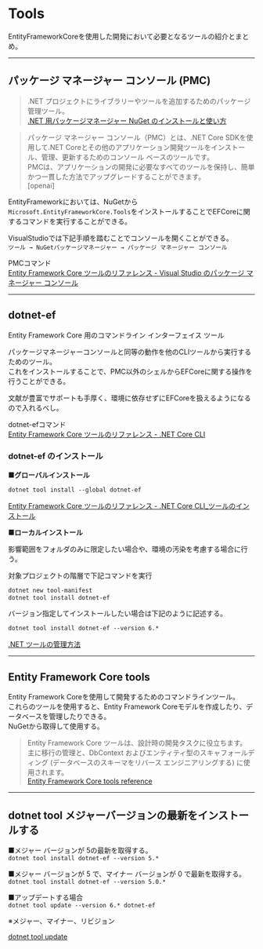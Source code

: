 # Tools

EntityFrameworkCoreを使用した開発において必要となるツールの紹介とまとめ。  

---

## パッケージ マネージャー コンソール (PMC)

>.NET プロジェクトにライブラリーやツールを追加するためのパッケージ管理ツール。  
[.NET 用パッケージマネージャー NuGet のインストールと使い方](http://yohshiy.blog.fc2.com/blog-entry-236.html)  

<!--  -->
>パッケージ マネージャー コンソール（PMC）とは、.NET Core SDKを使用して.NET Coreとその他のアプリケーション開発ツールをインストール、管理、更新するためのコンソール ベースのツールです。  
PMCは、アプリケーションの開発に必要なすべてのツールを保持し、簡単かつ一貫した方法でアップグレードすることができます。  
[openai]

EntityFrameworkにおいては、NuGetから`Microsoft.EntityFrameworkCore.Tools`をインストールすることでEFCoreに関するコマンドを実行することができる。  

VisualStudioでは下記手順を踏むことでコンソールを開くことができる。  
`ツール → NuGetパッケージマネージャー → パッケージ マネージャー コンソール`  

PMCコマンド  
[Entity Framework Core ツールのリファレンス - Visual Studio のパッケージ マネージャー コンソール](https://learn.microsoft.com/ja-jp/ef/core/cli/powershell)  

---

## dotnet-ef

Entity Framework Core 用のコマンドライン インターフェイス ツール  

パッケージマネージャーコンソールと同等の動作を他のCLIツールから実行するためのツール。  
これをインストールすることで、PMC以外のシェルからEFCoreに関する操作を行うことができる。  

文献が豊富でサポートも手厚く、環境に依存せずにEFCoreを扱えるようになるので入れるべし。  

dotnet-efコマンド  
[Entity Framework Core ツールのリファレンス - .NET Core CLI](https://learn.microsoft.com/ja-jp/ef/core/cli/dotnet)  

### dotnet-ef のインストール

■**グローバルインストール**

``` txt
dotnet tool install --global dotnet-ef
```

[Entity Framework Core ツールのリファレンス - .NET Core CLI_ツールのインストール](https://learn.microsoft.com/ja-jp/ef/core/cli/dotnet)  

■**ローカルインストール**

影響範囲をフォルダのみに限定したい場合や、環境の汚染を考慮する場合に行う。  

対象プロジェクトの階層で下記コマンドを実行  

``` txt
dotnet new tool-manifest
dotnet tool install dotnet-ef
```

バージョン指定してインストールしたい場合は下記のように記述する。  

``` txt
dotnet tool install dotnet-ef --version 6.*
```

[.NET ツールの管理方法](https://learn.microsoft.com/ja-jp/dotnet/core/tools/global-tools#install-a-local-tool)  

---

## Entity Framework Core tools

Entity Framework Coreを使用して開発するためのコマンドラインツール。  
これらのツールを使用すると、Entity Framework Coreモデルを作成したり、データベースを管理したりできる。  
NuGetから取得して使用する。  

>Entity Framework Core ツールは、設計時の開発タスクに役立ちます。  
主に移行の管理と、DbContext およびエンティティ型のスキャフォールディング (データベースのスキーマをリバース エンジニアリングする) に使用されます。  
[Entity Framework Core tools reference](https://learn.microsoft.com/ja-jp/ef/core/cli/)  

---

## dotnet tool メジャーバージョンの最新をインストールする

■メジャー バージョンが 5の最新を取得する。  
`dotnet tool install dotnet-ef --version 5.*`  

■メジャー バージョンが 5 で、マイナー バージョンが 0 で最新を取得する。  
`dotnet tool install dotnet-ef --version 5.0.*`  

■アップデートする場合  
`dotnet tool update --version 6.* dotnet-ef`  

※メジャー、マイナー、リビジョン  

[dotnet tool update](https://learn.microsoft.com/ja-jp/dotnet/core/tools/dotnet-tool-update)  
